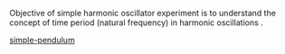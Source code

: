 Objective of simple harmonic oscillator experiment is to understand the concept of time period (natural frequency) in harmonic oscillations .

[simple-pendulum](images/simple-pendulum.JPG)
